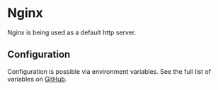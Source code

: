 # Nginx

Nginx is being used as a default http server. 

## Configuration

Configuration is possible via environment variables. See the full list of variables on [GitHub](https://github.com/wodby/drupal-nginx).
 
